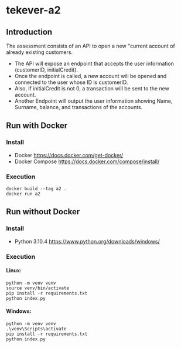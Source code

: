 # tekever-a2

## Introduction

The assessment consists of an API to open a new &quot;current account of already existing customers. 

- The API will expose an endpoint that accepts the user information (customerID, initialCredit). 
- Once the endpoint is called, a new account will be opened and connected to the user whose ID is customerID. 
- Also, if initialCredit is not 0, a transaction will be sent to the new account. 
- Another Endpoint will output the user information showing Name, Surname, balance, and transactions of the accounts. 

## Run with Docker

### Install
- Docker https://docs.docker.com/get-docker/
- Docker Compose https://docs.docker.com/compose/install/

### Execution
    docker build --tag a2 .
    docker run a2
  
  
## Run without Docker

### Install
- Python 3.10.4 https://www.python.org/downloads/windows/

### Execution
#### Linux:
    python -m venv venv
    source venv/bin/activate
    pip install -r requirements.txt
    python index.py
  
#### Windows:
    python -m venv venv
    .\venv\Scripts\activate
    pip install -r requirements.txt
    python index.py

